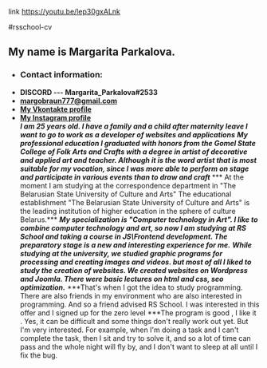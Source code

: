 link https://youtu.be/lep30gxALnk

#rsschool-cv
## My name is Margarita Parkalova. 
* ### Contact information:
+    **DISCORD --- Margarita_Parkalova#2533**
+    **margobraun777@gmail.com**
+    **[My Vkontakte profile](https://vk.com/id176668841)**
+    **[My Instagram profile](https://www.instagram.com/rita_braun/?hl=ru)**   
***I am 25 years old. I have a family and a child after maternity leave I want to go to work as a developer of websites and applications***
***My professional education
I graduated with honors from the Gomel State College of Folk Arts and Crafts with a degree in artist of decorative and applied art and teacher. Although it is the word artist that is most suitable for my vocation, since I was more able to perform on stage and participate in various events than to draw and craft***
*** At the moment I am studying at the correspondence department in "The Belarusian State University of Culture and Arts"
The educational establishment "The Belarusian State University of Culture and Arts" is the leading institution of higher education in the sphere of culture Belarus.***
***My specialization is "Computer technology in Art". I like to combine computer technology and art, so now I am studying at RS School and taking a course in JS\Frontend development. The preparatory stage is a new and interesting experience for me.***
***While studying at the university, we studied graphic programs for processing and creating images and videos. but most of all I liked to study the creation of websites. We created websites on Wordpress and Joomla. There were basic lectures on html and css, seo optimization.***
***That's when I got the idea to study programming. There are also friends in my environment who are also interested in programming. And so a friend advised RS School. I was interested in this offer and I signed up for the zero level
***The program is good , I like it . Yes, it can be difficult and some things don't really work out yet. But I'm very interested. For example, when I'm doing a task and I can't complete the task, then I sit and try to solve it, and so a lot of time can pass and the whole night will fly by, and I don't want to sleep at all until I fix the bug.

